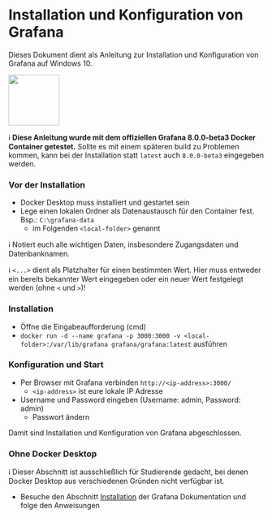 # Installation und Konfiguration von Grafana

Dieses Dokument dient als Anleitung zur Installation und Konfiguration von Grafana auf Windows 10.

[<img src="https://grafana.com/static/assets/internal/grafana_logo-web-dark.svg" width="100">](https://grafana.com/)

:information_source: **Diese Anleitung wurde mit dem offiziellen Grafana 8.0.0-beta3 Docker Container getestet.** Sollte es mit einem späteren build zu Problemen kommen, kann bei der Installation statt `latest` auch `8.0.0-beta3` eingegeben werden.

### Vor der Installation
* Docker Desktop muss installiert und gestartet sein
* Lege einen lokalen Ordner als Datenaustausch für den Container fest. Bsp.: `C:\grafana-data`
  * im Folgenden `<local-folder>` genannt

:information_source: Notiert euch alle wichtigen Daten, insbesondere Zugangsdaten und Datenbanknamen.

:information_source: `<...>` dient als Platzhalter für einen bestimmten Wert. Hier muss entweder ein bereits bekannter Wert eingegeben oder ein neuer Wert festgelegt werden (ohne `<` und `>`)!

### Installation
* Öffne die Eingabeaufforderung (cmd)
* `docker run -d --name grafana -p 3000:3000 -v <local-folder>:/var/lib/grafana grafana/grafana:latest` ausführen

### Konfiguration und Start
* Per Browser mit Grafana verbinden `http://<ip-address>:3000/`
  * `<ip-address>` ist eure lokale IP Adresse
* Username und Password eingeben (Username: admin, Password: admin)
  * Passwort ändern
  
Damit sind Installation und Konfiguration von Grafana abgeschlossen.

### Ohne Docker Desktop
:information_source: Dieser Abschnitt ist ausschließlich für Studierende gedacht, bei denen Docker Desktop aus verschiedenen Gründen nicht verfügbar ist.

* Besuche den Abschnitt [Installation](https://grafana.com/docs/grafana/latest/installation/) der Grafana Dokumentation und folge den Anweisungen
